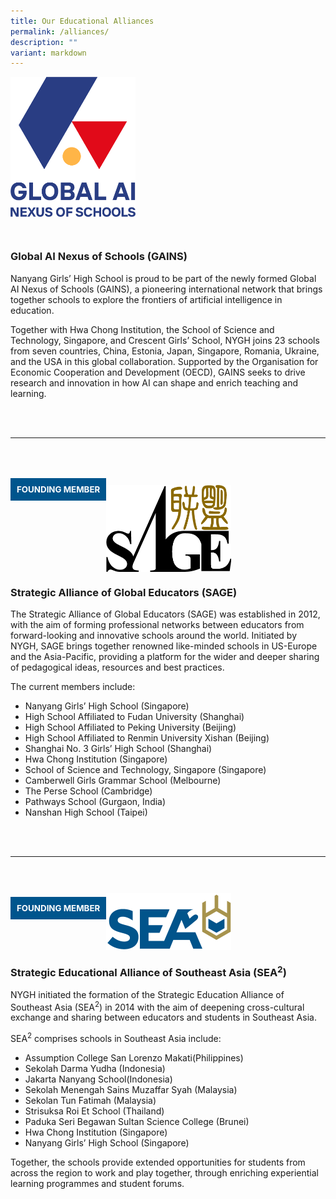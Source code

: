 ```yaml
---
title: Our Educational Alliances
permalink: /alliances/
description: ""
variant: markdown
---
```

<a target="\_blank" href="https://www.ainexus.global/en"><img style="width:200px; float: left; margin:0px 0px 30px 0px;" src="/images/Gains_logo.png"></a>
<br style="clear:both">
### **Global AI Nexus of Schools (GAINS)**
<p>Nanyang Girls’ High School is proud to be part of the newly formed Global AI Nexus of Schools (GAINS), a pioneering international network that brings together schools to explore the frontiers of artificial intelligence in education.  </p>

<p>Together with Hwa Chong Institution, the School of Science and Technology, Singapore, and Crescent Girls’ School, NYGH joins 23 schools from seven countries, China, Estonia, Japan, Singapore, Romania, Ukraine, and the USA in this global collaboration. Supported by the Organisation for Economic Cooperation and Development (OECD), GAINS seeks to drive research and innovation in how AI can shape and enrich teaching and learning.</p>

<br><br>
* * *
<div style="float: left; font-size:10pt; font-weight:bold; color:#fff; background-color:#00558d !important; padding:10px; margin: 50px 0px 0px 0px ;">FOUNDING MEMBER</div>

<br><br><br>
<img style="width:200px; float: left; margin: 10px 50px 0px 0px;" src="/images/sage-logo.png">
<br style="clear:both">

### **Strategic Alliance of Global Educators (SAGE)**

The Strategic Alliance of Global Educators (SAGE) was established in 2012, with the aim of forming professional networks between educators from forward-looking and innovative schools around the world. Initiated by NYGH, SAGE brings together renowned like-minded schools in US-Europe and the Asia-Pacific, providing a platform for the wider and deeper sharing of pedagogical ideas, resources and best practices. 

The current members include:<br>
* Nanyang Girls’ High School (Singapore)<br>
* High School Affiliated to Fudan University (Shanghai)<br>
* High School Affiliated to Peking University (Beijing)<br>
* High School Affiliated to Renmin University Xishan (Beijing)<br>
* Shanghai No. 3 Girls’ High School (Shanghai)<br>
* Hwa Chong Institution (Singapore)<br>
* School of Science and Technology, Singapore (Singapore)<br>
* Camberwell Girls Grammar School (Melbourne)<br>
* The Perse School (Cambridge)<br>
* Pathways School (Gurgaon, India)<br>
* Nanshan High School (Taipei)

<br><br>

* * *
<div style="float: left; font-size:10pt; font-weight:bold; color:#fff; background-color:#00558d !important; padding:10px; margin: 50px 0px 0px 0px ;">FOUNDING MEMBER</div>

<br><br>
<img style="width:200px; float: left; margin: 10px 50px 0px 0px;" src="/images/sea2_iconlogo-c.png">
<br style="clear:both">

### **Strategic Educational Alliance of Southeast Asia (SEA<sup>2</sup>)**

NYGH initiated the formation of the Strategic Education Alliance of Southeast Asia (SEA<sup>2</sup>) in 2014 with the aim of deepening cross-cultural exchange and sharing between educators and students in Southeast Asia.

SEA<sup>2</sup> comprises schools in Southeast Asia include: 
* Assumption College San Lorenzo Makati(Philippines)<br> 
* Sekolah Darma Yudha (Indonesia)<br> 
* Jakarta Nanyang School(Indonesia)<br>
* Sekolah Menengah Sains Muzaffar Syah (Malaysia)<br> 
* Sekolan Tun Fatimah (Malaysia)<br>
* Strisuksa Roi Et School (Thailand)<br>
* Paduka Seri Begawan Sultan Science College (Brunei)
* Hwa Chong Institution (Singapore)<br>
* Nanyang Girls’ High School (Singapore)<br>

Together, the schools provide extended opportunities for students from across the region to work and play together, through enriching experiential learning programmes and student forums.